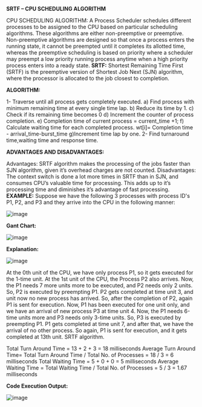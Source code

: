 **SRTF – CPU SCHEDULING ALGORITHM**

CPU SCHEDULING ALGORITHM:
A Process Scheduler schedules different processes to be assigned to the CPU based on particular scheduling algorithms. These algorithms are either non-preemptive or preemptive. Non-preemptive algorithms are designed so that once a process enters the running state, it cannot be preempted until it completes its allotted time, whereas the preemptive scheduling is based on priority where a scheduler may preempt a low priority running process anytime when a high priority process enters into a ready state.
**SRTF:**
Shortest Remaining Time First (SRTF) is the preemptive version of Shortest Job Next (SJN) algorithm, where the processor is allocated to the job closest to completion.

**ALGORITHM:**

1- Traverse until all process gets completely executed. 
  a) Find process with minimum remaining time at every single time lap.
  b) Reduce its time by 1.
  c) Check if its remaining time becomes 0 
  d) Increment the counter of process completion.
  e) Completion time of current process = current_time +1;
  f) Calculate waiting time for each completed process.
     wt[i]= Completion time - arrival_time-burst_time
  g)Increment time lap by one.
2- Find turnaround time,waiting time and response time.

**ADVANTAGES AND DISADVANTAGES:**

Advantages: SRTF algorithm makes the processing of the jobs faster than SJN algorithm, given it’s overhead charges are not counted.
Disadvantages: The context switch is done a lot more times in SRTF than in SJN, and consumes CPU’s valuable time for processing. This adds up to it’s processing time and diminishes it’s advantage of fast processing.
**EXAMPLE:**
Suppose we have the following 3 processes with process ID's P1, P2, and P3 and they arrive into the CPU in the following manner:

![image](https://user-images.githubusercontent.com/66406542/147774434-30960083-e5ce-4eb7-8e91-29f57cd75b57.png)
 
**Gant Chart:**
 
 ![image](https://user-images.githubusercontent.com/66406542/147774449-8d57d5cf-1d35-4618-8c72-9b2ef6bd68a5.png)

**Explanation:**

![image](https://user-images.githubusercontent.com/66406542/147774483-e617f38d-a251-49d6-a1f3-9464c7b890b9.png)

At the 0th unit of the CPU, we have only process P1, so it gets executed for the 1-time unit. At the 1st unit of the CPU, the Process P2 also arrives. Now, the P1 needs 7 more units more to be executed, and P2 needs only 2 units. So, P2 is executed by preempting P1. P2 gets completed at time unit 3, and unit now no new process has arrived. So, after the completion of P2, again P1 is sent for execution. Now, P1 has been executed for one unit only, and we have an arrival of new process P3 at time unit 4. Now, the P1 needs 6-time units more and P3 needs only 3-time units. So, P3 is executed by preempting P1. P1 gets completed at time unit 7, and after that, we have the arrival of no other process. So again, P1 is sent for execution, and it gets completed at 13th unit. SRTF algorithm.
 

Total Turn Around Time = 13 + 2 + 3
            = 18 milliseconds
Average Turn Around Time= Total Turn Around Time / Total No. of Processes
            = 18 / 3
            = 6 milliseconds
Total Waiting Time = 5 + 0 + 0
            = 5 milliseconds
Average Waiting Time = Total Waiting Time / Total No. of Processes
            = 5 / 3
            = 1.67 milliseconds
            
            
**Code Execution Output:**

![image](https://user-images.githubusercontent.com/66406542/147774616-82ed520d-a4bc-41d4-8e8e-8cf03d1e1d5b.png)
